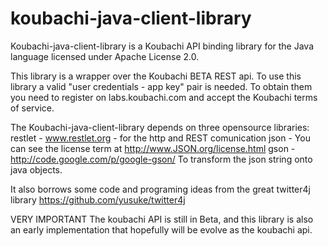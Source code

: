 koubachi-java-client-library
============================

Koubachi-java-client-library is a Koubachi API binding library for the Java language licensed under Apache License 2.0.

This library is a wrapper over the Koubachi BETA REST api.
To use this library a valid "user credentials - app key" pair is needed. To obtain them you need to register on labs.koubachi.com and accept the Koubachi terms of service.

The Koubachi-java-client-library depends on three opensource libraries: 
restlet - www.restlet.org - for the http and REST comunication
json - You can see the license term at http://www.JSON.org/license.html
gson - http://code.google.com/p/google-gson/ To transform the json string onto java objects.

It also borrows some code and programing ideas from the great twitter4j library https://github.com/yusuke/twitter4j

VERY IMPORTANT
The koubachi API is still in Beta, and this library is also an early implementation that hopefully will be evolve as the koubachi api.

